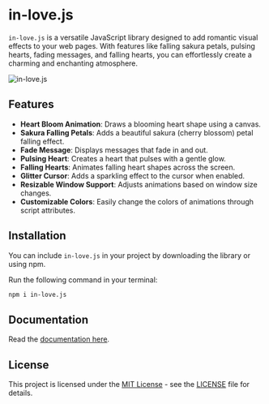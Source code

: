 # in-love.js

`in-love.js` is a versatile JavaScript library designed to add romantic visual effects to your web pages. With features like falling sakura petals, pulsing hearts, fading messages, and falling hearts, you can effortlessly create a charming and enchanting atmosphere.

![in-love.js](https://github.com/Abinesh-Mathivanan/in-love.js/assets/113496287/b2826419-f5fc-4a3e-b277-9033dc363634)


## Features

- **Heart Bloom Animation**: Draws a blooming heart shape using a canvas.
- **Sakura Falling Petals**: Adds a beautiful sakura (cherry blossom) petal falling effect.
- **Fade Message**: Displays messages that fade in and out.
- **Pulsing Heart**: Creates a heart that pulses with a gentle glow.
- **Falling Hearts**: Animates falling heart shapes across the screen.
- **Glitter Cursor**: Adds a sparkling effect to the cursor when enabled.
- **Resizable Window Support**: Adjusts animations based on window size changes.
- **Customizable Colors**: Easily change the colors of animations through script attributes.

## Installation

You can include `in-love.js` in your project by downloading the library or using npm.

Run the following command in your terminal:

```bash
npm i in-love.js
```

## Documentation

Read the [documentation here](https://abinesh-mathivanan.github.io/inlove-docs.io/#/).

## License
This project is licensed under the [MIT License](https://opensource.org/licenses/MIT) - see the [LICENSE](LICENSE) file for details.
